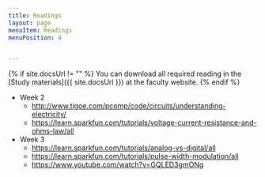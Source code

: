 ```yaml
---
title: Readings
layout: page
menuItem: Readings
menuPosition: 4


---
```


{% if site.docsUrl != "" %}
You can download all required reading in the [Study materials]({{ site.docsUrl }}) at the faculty website.
{% endif %} 
* Week 2
  * http://www.tigoe.com/pcomp/code/circuits/understanding-electricity/
  * https://learn.sparkfun.com/tutorials/voltage-current-resistance-and-ohms-law/all
* Week 3
  * https://learn.sparkfun.com/tutorials/analog-vs-digital/all
  * https://learn.sparkfun.com/tutorials/pulse-width-modulation/all
  * https://www.youtube.com/watch?v=GQLED3gmONg